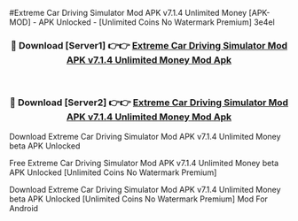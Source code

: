 #Extreme Car Driving Simulator Mod APK v7.1.4 Unlimited Money [APK-MOD] - APK Unlocked - [Unlimited Coins No Watermark Premium] 3e4el



<div align="center">

<h3>🔴 Download [Server1] 👉👉 <a href="https://momento.my/?title=Extreme_Car_Driving_Simulator_Mod_APK_v7.1.4_Unlimited_Money">Extreme Car Driving Simulator Mod APK v7.1.4 Unlimited Money Mod Apk</a></h3><br>

<h3>🔴 Download [Server2] 👉👉 <a href="https://momento.my/?title=Extreme_Car_Driving_Simulator_Mod_APK_v7.1.4_Unlimited_Money">Extreme Car Driving Simulator Mod APK v7.1.4 Unlimited Money Mod Apk</a></h3>
</div>



Download Extreme Car Driving Simulator Mod APK v7.1.4 Unlimited Money beta APK Unlocked

Free Extreme Car Driving Simulator Mod APK v7.1.4 Unlimited Money beta APK Unlocked [Unlimited Coins No Watermark Premium]

Download Extreme Car Driving Simulator Mod APK v7.1.4 Unlimited Money beta APK Unlocked [Unlimited Coins No Watermark Premium] Mod For Android
